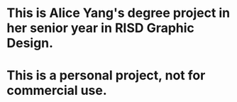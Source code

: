 # This is Alice Yang's degree project in her senior year in RISD Graphic Design.
# This is a personal project, not for commercial use.
